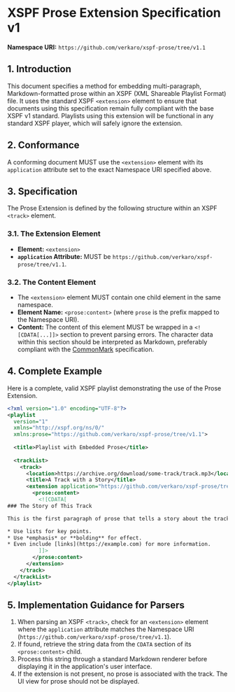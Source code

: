 # XSPF Prose Extension Specification v1

**Namespace URI:** `https://github.com/verkaro/xspf-prose/tree/v1.1`

## 1. Introduction

This document specifies a method for embedding multi-paragraph, Markdown-formatted prose within an XSPF (XML Shareable Playlist Format) file. It uses the standard XSPF `<extension>` element to ensure that documents using this specification remain fully compliant with the base XSPF v1 standard. Playlists using this extension will be functional in any standard XSPF player, which will safely ignore the extension.

## 2. Conformance

A conforming document MUST use the `<extension>` element with its `application` attribute set to the exact Namespace URI specified above.

## 3. Specification

The Prose Extension is defined by the following structure within an XSPF `<track>` element.

### 3.1. The Extension Element

  * **Element:** `<extension>`
  * **`application` Attribute:** MUST be `https://github.com/verkaro/xspf-prose/tree/v1.1`.

### 3.2. The Content Element

  * The `<extension>` element MUST contain one child element in the same namespace.
  * **Element Name:** `<prose:content>` (where `prose` is the prefix mapped to the Namespace URI).
  * **Content:** The content of this element MUST be wrapped in a `<![CDATA[...]]>` section to prevent parsing errors. The character data within this section should be interpreted as Markdown, preferably compliant with the [CommonMark](https://commonmark.org/) specification.

## 4. Complete Example

Here is a complete, valid XSPF playlist demonstrating the use of the Prose Extension.

```xml
<?xml version="1.0" encoding="UTF-8"?>
<playlist 
  version="1" 
  xmlns="http://xspf.org/ns/0/"
  xmlns:prose="https://github.com/verkaro/xspf-prose/tree/v1.1">
  
  <title>Playlist with Embedded Prose</title>
  
  <trackList>
    <track>
      <location>https://archive.org/download/some-track/track.mp3</location>
      <title>A Track with a Story</title>
      <extension application="https://github.com/verkaro/xspf-prose/tree/v1.1">
        <prose:content>
          <![CDATA[
### The Story of This Track

This is the first paragraph of prose that tells a story about the track. It can contain multiple lines and paragraphs.

* Use lists for key points.
* Use *emphasis* or **bolding** for effect.
* Even include [links](https://example.com) for more information.
          ]]>
        </prose:content>
      </extension>
    </track>
  </trackList>
</playlist>
```

## 5. Implementation Guidance for Parsers

1.  When parsing an XSPF `<track>`, check for an `<extension>` element where the `application` attribute matches the Namespace URI (`https://github.com/verkaro/xspf-prose/tree/v1.1`).
2.  If found, retrieve the string data from the `CDATA` section of its `<prose:content>` child.
3.  Process this string through a standard Markdown renderer before displaying it in the application's user interface.
4.  If the extension is not present, no prose is associated with the track. The UI view for prose should not be displayed.

